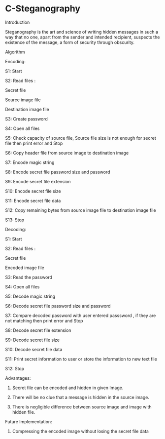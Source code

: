 # C-Steganography

Introduction

Steganography is the art and science of writing hidden messages in such a way that no one, apart from the sender and intended recipient, suspects the existence of the message, a form of security through obscurity.

Algorithm

Encoding:

S1: Start

S2: Read files : 
  
  Secret file
  
  Source image file
  
  Destination image file  
  
S3: Create password

S4: Open all files

S5: Check capacity of source file, Source file size is not enough for secret file then print error and Stop

S6: Copy header file from source image to destination image

S7: Encode magic string

S8: Encode secret file password size and password

S9: Encode secret file extension

S10: Encode secret file size

S11: Encode secret file data

S12: Copy remaining bytes from source image file to destination image file

S13: Stop

Decoding:

S1: Start

S2: Read files : 

  Secret file
  
  Encoded image file

S3: Read the password

S4: Open all files

S5: Decode magic string

S6: Decode secret file password size and password

S7: Compare decoded password with user entered passsword , if they are not matching then print error and Stop 

S8: Decode secret file extension

S9: Decode secret file size

S10: Decode secret file data

S11: Print secret information to user or store the information to new text file

S12: Stop

Advantages:

  1. Secret file can be encoded  and hidden in given Image.

  2. There will be no clue that a message is hidden in the source image.

  3. There is negligible difference between source image and image with hidden file.

Future Implementation:
  
  1. Compressing the encoded image without losing the secret file data
  
